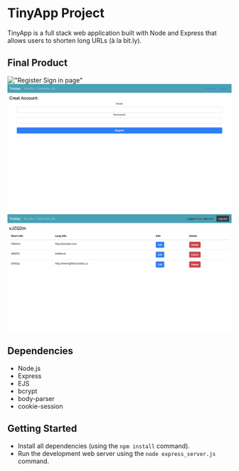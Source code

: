 # TinyApp Project

TinyApp is a full stack web application built with Node and Express that allows users to shorten long URLs (à la bit.ly).

## Final Product

!["Register Sign in page"](#https://github.com/mohdtorabi/tinyapp/blob/main/docs/Register:Sign-in%20page.png?raw=true)
!["Register page"](https://github.com/mohdtorabi/tinyapp/blob/main/docs/Register-Page.png?raw=true)
!["Home page"](https://github.com/mohdtorabi/tinyapp/blob/main/docs/Home-Directory.png?raw=true)


## Dependencies

- Node.js
- Express
- EJS
- bcrypt
- body-parser
- cookie-session

## Getting Started

- Install all dependencies (using the `npm install` command).
- Run the development web server using the `node express_server.js` command.